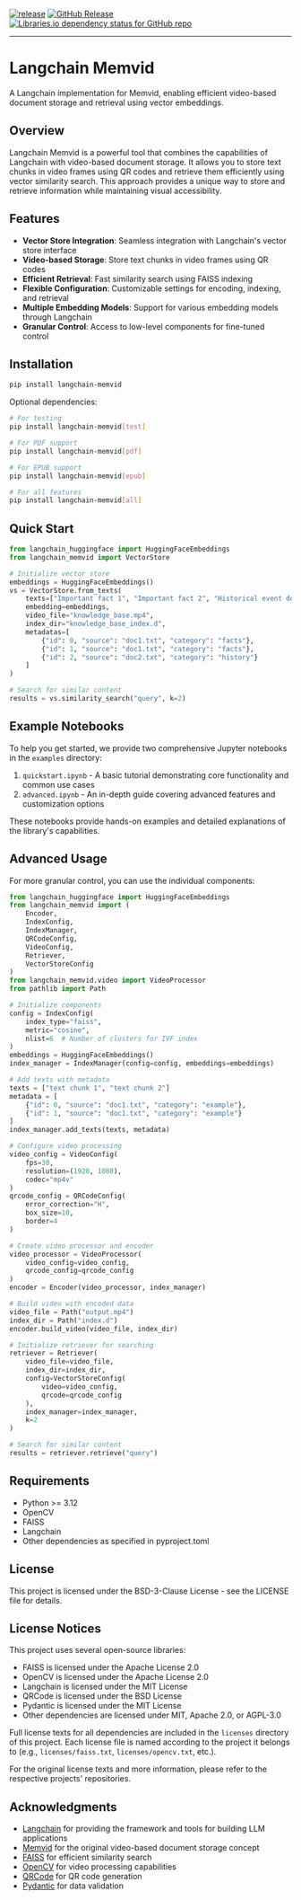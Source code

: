 [![release](https://github.com/sarumaj/langchain-memvid/actions/workflows/release.yml/badge.svg)](https://github.com/sarumaj/langchain-memvid/actions/workflows/release.yml)
[![GitHub Release](https://img.shields.io/github/v/release/sarumaj/langchain-memvid?logo=github)](https://github.com/sarumaj/langchain-memvid/releases/latest)
[![Libraries.io dependency status for GitHub repo](https://img.shields.io/librariesio/github/sarumaj/langchain-memvid)](https://github.com/sarumaj/langchain-memvid/blob/main/pyproject.toml)

---

# Langchain Memvid

A Langchain implementation for Memvid, enabling efficient video-based document storage and retrieval using vector embeddings.

## Overview

Langchain Memvid is a powerful tool that combines the capabilities of Langchain with video-based document storage. It allows you to store text chunks in video frames using QR codes and retrieve them efficiently using vector similarity search. This approach provides a unique way to store and retrieve information while maintaining visual accessibility.

## Features

- **Vector Store Integration**: Seamless integration with Langchain's vector store interface
- **Video-based Storage**: Store text chunks in video frames using QR codes
- **Efficient Retrieval**: Fast similarity search using FAISS indexing
- **Flexible Configuration**: Customizable settings for encoding, indexing, and retrieval
- **Multiple Embedding Models**: Support for various embedding models through Langchain
- **Granular Control**: Access to low-level components for fine-tuned control

## Installation

```bash
pip install langchain-memvid
```

Optional dependencies:
```bash
# For testing
pip install langchain-memvid[test]

# For PDF support
pip install langchain-memvid[pdf]

# For EPUB support
pip install langchain-memvid[epub]

# For all features
pip install langchain-memvid[all]
```

## Quick Start

```python
from langchain_huggingface import HuggingFaceEmbeddings
from langchain_memvid import VectorStore

# Initialize vector store
embeddings = HuggingFaceEmbeddings()
vs = VectorStore.from_texts(
    texts=["Important fact 1", "Important fact 2", "Historical event details"],
    embedding=embeddings,
    video_file="knowledge_base.mp4",
    index_dir="knowledge_base_index.d",
    metadatas=[
        {"id": 0, "source": "doc1.txt", "category": "facts"},
        {"id": 1, "source": "doc1.txt", "category": "facts"},
        {"id": 2, "source": "doc2.txt", "category": "history"}
    ]
)

# Search for similar content
results = vs.similarity_search("query", k=2)
```

## Example Notebooks

To help you get started, we provide two comprehensive Jupyter notebooks in the `examples` directory:

1. `quickstart.ipynb` - A basic tutorial demonstrating core functionality and common use cases
2. `advanced.ipynb` - An in-depth guide covering advanced features and customization options

These notebooks provide hands-on examples and detailed explanations of the library's capabilities.

## Advanced Usage

For more granular control, you can use the individual components:

```python
from langchain_huggingface import HuggingFaceEmbeddings
from langchain_memvid import (
    Encoder,
    IndexConfig,
    IndexManager,
    QRCodeConfig,
    VideoConfig,
    Retriever,
    VectorStoreConfig
)
from langchain_memvid.video import VideoProcessor
from pathlib import Path

# Initialize components
config = IndexConfig(
    index_type="faiss",
    metric="cosine",
    nlist=6  # Number of clusters for IVF index
)
embeddings = HuggingFaceEmbeddings()
index_manager = IndexManager(config=config, embeddings=embeddings)

# Add texts with metadata
texts = ["text chunk 1", "text chunk 2"]
metadata = [
    {"id": 0, "source": "doc1.txt", "category": "example"},
    {"id": 1, "source": "doc1.txt", "category": "example"}
]
index_manager.add_texts(texts, metadata)

# Configure video processing
video_config = VideoConfig(
    fps=30,
    resolution=(1920, 1080),
    codec="mp4v"
)
qrcode_config = QRCodeConfig(
    error_correction="H",
    box_size=10,
    border=4
)

# Create video processor and encoder
video_processor = VideoProcessor(
    video_config=video_config,
    qrcode_config=qrcode_config
)
encoder = Encoder(video_processor, index_manager)

# Build video with encoded data
video_file = Path("output.mp4")
index_dir = Path("index.d")
encoder.build_video(video_file, index_dir)

# Initialize retriever for searching
retriever = Retriever(
    video_file=video_file,
    index_dir=index_dir,
    config=VectorStoreConfig(
        video=video_config,
        qrcode=qrcode_config
    ),
    index_manager=index_manager,
    k=2
)

# Search for similar content
results = retriever.retrieve("query")
```

## Requirements

- Python >= 3.12
- OpenCV
- FAISS
- Langchain
- Other dependencies as specified in pyproject.toml

## License

This project is licensed under the BSD-3-Clause License - see the LICENSE file for details.

## License Notices

This project uses several open-source libraries:

- FAISS is licensed under the Apache License 2.0
- OpenCV is licensed under the Apache License 2.0
- Langchain is licensed under the MIT License
- QRCode is licensed under the BSD License
- Pydantic is licensed under the MIT License
- Other dependencies are licensed under MIT, Apache 2.0, or AGPL-3.0

Full license texts for all dependencies are included in the `licenses` directory of this project. Each license file is named according to the project it belongs to (e.g., `licenses/faiss.txt`, `licenses/opencv.txt`, etc.).

For the original license texts and more information, please refer to the respective projects' repositories.

## Acknowledgments

- [Langchain](https://github.com/langchain-ai/langchain) for providing the framework and tools for building LLM applications
- [Memvid](https://github.com/Olow304/memvid) for the original video-based document storage concept
- [FAISS](https://github.com/facebookresearch/faiss) for efficient similarity search
- [OpenCV](https://opencv.org/) for video processing capabilities
- [QRCode](https://github.com/lincolnloop/python-qrcode) for QR code generation
- [Pydantic](https://github.com/pydantic/pydantic) for data validation